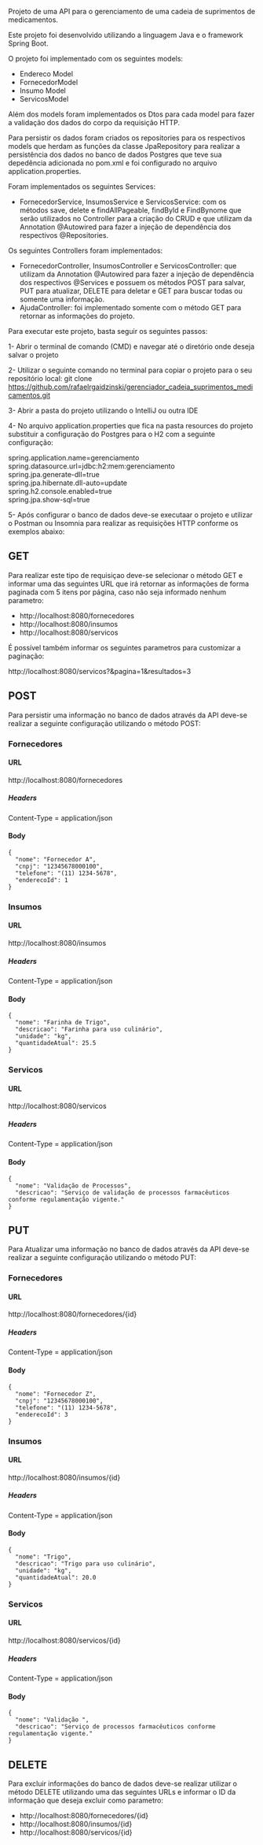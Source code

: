 Projeto de uma API para o gerenciamento de uma cadeia de suprimentos de medicamentos.

Este projeto foi desenvolvido utilizando a linguagem Java e o framework Spring Boot.

O projeto foi implementado com os seguintes models:

- Endereco Model
- FornecedorModel
- Insumo Model
- ServicosModel

Além dos models foram implementados os Dtos para cada model para fazer a validação dos dados do corpo da requisição HTTP.

Para persistir os dados foram criados os repositories para os respectivos models que herdam as funções da classe JpaRepository
para realizar a persistência dos dados no banco de dados Postgres que teve sua depedência adicionada no pom.xml e foi configurado no arquivo 
application.properties.

Foram implementados os seguintes Services:

- FornecedorService, InsumosService e ServicosService: com os métodos save, delete e findAllPageable, findById e FindBynome que serão utilizados
no Controller para a criação do CRUD e que utilizam da Annotation @Autowired para fazer a injeção de dependência dos respectivos @Repositories.

Os seguintes Controllers foram implementados:

- FornecedorController, InsumosController e ServicosController: que utilizam da Annotation @Autowired para fazer a injeção de dependência dos
respectivos @Services e possuem os métodos POST para salvar, PUT para atualizar, DELETE para deletar e GET para buscar todas ou somente uma informação.
- AjudaController: foi implementado somente com o método GET para retornar as informações do projeto.


Para executar este projeto, basta seguir os seguintes passos:

1- Abrir o terminal de comando (CMD) e navegar até o diretório onde deseja salvar o projeto 

2- Utilizar o seguinte comando no terminal para copiar o projeto para o seu repositório local: 
   git clone https://github.com/rafaelrgaidzinski/gerenciador_cadeia_suprimentos_medicamentos.git

3- Abrir a pasta do projeto utilizando o IntelliJ ou outra IDE

4- No arquivo application.properties que fica na pasta resources do projeto substituir a configuração do Postgres para o H2 com a seguinte configuração:

spring.application.name=gerenciamento <br>
spring.datasource.url=jdbc:h2:mem:gerenciamento <br>
spring.jpa.generate-dll=true <br>
spring.jpa.hibernate.dll-auto=update <br>
spring.h2.console.enabled=true <br>
spring.jpa.show-sql=true <br>

5- Após configurar o banco de dados deve-se executaar o projeto e utilizar o Postman ou Insomnia para realizar as requisições HTTP conforme os exemplos abaixo:


## GET

Para realizar este tipo de requisiçao deve-se selecionar o método GET e informar uma das seguintes URL que irá retornar as informações de forma 
paginada com 5 itens por página, caso não seja informado nenhum parametro:

- http://localhost:8080/fornecedores
- http://localhost:8080/insumos
- http://localhost:8080/servicos

É possível também informar os seguintes parametros para customizar a paginação:

http://localhost:8080/servicos?&pagina=1&resultados=3

## POST

Para persistir uma informação no banco de dados através da API deve-se realizar a seguinte configuração utilizando o método POST:


### Fornecedores

#### URL
http://localhost:8080/fornecedores

##### Headers
Content-Type = application/json

#### Body
```
{
  "nome": "Fornecedor A", 
  "cnpj": "12345678000100",
  "telefone": "(11) 1234-5678",
  "enderecoId": 1
}
```
### Insumos

#### URL
http://localhost:8080/insumos

##### Headers
Content-Type = application/json

#### Body
```
{
  "nome": "Farinha de Trigo",
  "descricao": "Farinha para uso culinário",
  "unidade": "kg",
  "quantidadeAtual": 25.5
}
```

### Servicos

#### URL
http://localhost:8080/servicos

##### Headers
Content-Type = application/json

#### Body
```
{
  "nome": "Validação de Processos",
  "descricao": "Serviço de validação de processos farmacêuticos conforme regulamentação vigente."
}
```

## PUT

Para Atualizar uma informação no banco de dados através da API deve-se realizar a seguinte configuração utilizando o método PUT:

### Fornecedores

#### URL
http://localhost:8080/fornecedores/{id}

##### Headers
Content-Type = application/json

#### Body
```
{
  "nome": "Fornecedor Z",
  "cnpj": "12345678000100",
  "telefone": "(11) 1234-5678",
  "enderecoId": 3
}
```

### Insumos

#### URL
http://localhost:8080/insumos/{id}

##### Headers
Content-Type = application/json

#### Body
```
{
  "nome": "Trigo",
  "descricao": "Trigo para uso culinário",
  "unidade": "kg",
  "quantidadeAtual": 20.0
}
```

### Servicos

#### URL
http://localhost:8080/servicos/{id}

##### Headers
Content-Type = application/json

#### Body
```
{
  "nome": "Validação ",
  "descricao": "Serviço de processos farmacêuticos conforme regulamentação vigente."
}
```

## DELETE

Para excluir informações do banco de dados deve-se realizar utilizar o método DELETE utilizando uma das seguintes URLs 
e informar o ID da informação que deseja excluir como parametro:

- http://localhost:8080/fornecedores/{id}
- http://localhost:8080/insumos/{id}
- http://localhost:8080/servicos/{id}
